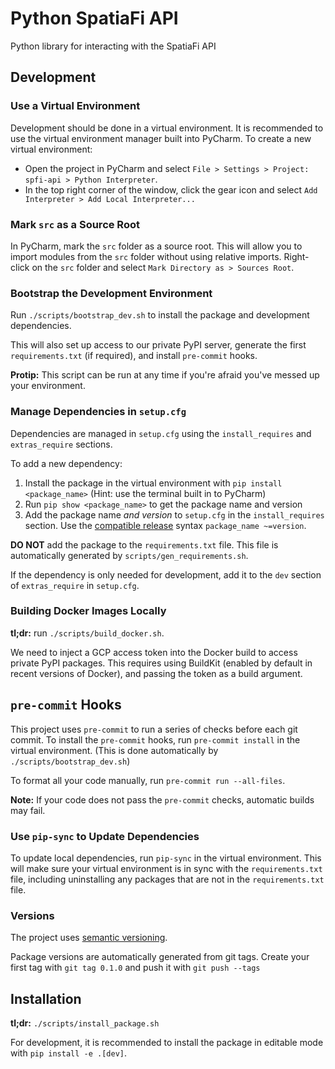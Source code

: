 # Python SpatiaFi API
Python library for interacting with the SpatiaFi API

## Development

### Use a Virtual Environment
Development should be done in a virtual environment.
It is recommended to use the virtual environment manager built into PyCharm.
To create a new virtual environment:
  * Open the project in PyCharm and select `File > Settings > Project: spfi-api > Python Interpreter`.
  * In the top right corner of the window, click the gear icon and select `Add Interpreter > Add Local Interpreter...`

### Mark `src` as a Source Root
In PyCharm, mark the `src` folder as a source root. This will allow you to import modules from the `src` folder without using relative imports.
Right-click on the `src` folder and select `Mark Directory as > Sources Root`.

### Bootstrap the Development Environment
Run `./scripts/bootstrap_dev.sh` to install the package and development dependencies.

This will also set up access to our private PyPI server, generate the first `requirements.txt` (if required),
and install `pre-commit` hooks.

**Protip:** This script can be run at any time if you're afraid you've messed up your environment.

### Manage Dependencies in `setup.cfg`
Dependencies are managed in `setup.cfg` using the `install_requires` and `extras_require` sections.

To add a new dependency:
  1. Install the package in the virtual environment with `pip install <package_name>`
  (Hint: use the terminal built in to PyCharm)
  2. Run `pip show <package_name>` to get the package name and version
  3. Add the package name *and version* to `setup.cfg` in the `install_requires` section.
  Use the [compatible release](https://www.python.org/dev/peps/pep-0440/#compatible-release) syntax
  `package_name ~=version`.

**DO NOT** add the package to the `requirements.txt` file. This file is automatically generated by
`scripts/gen_requirements.sh`.

If the dependency is only needed for development, add it to the `dev` section of `extras_require` in `setup.cfg`.

### Building Docker Images Locally
**tl;dr:** run `./scripts/build_docker.sh`.

We need to inject a GCP access token into the Docker build to access private PyPI packages.
This requires using BuildKit (enabled by default in recent versions of Docker), and passing the token as a build
argument.

## `pre-commit` Hooks
This project uses `pre-commit` to run a series of checks before each git commit.
To install the `pre-commit` hooks, run `pre-commit install` in the virtual environment.
(This is done automatically by `./scripts/bootstrap_dev.sh`)

To format all your code manually, run `pre-commit run --all-files`.

**Note:** If your code does not pass the `pre-commit` checks, automatic builds may fail.

### Use `pip-sync` to Update Dependencies
To update local dependencies, run `pip-sync` in the virtual environment.
This will make sure your virtual environment is in sync with the `requirements.txt` file,
including uninstalling any packages that are not in the `requirements.txt` file.

### Versions
The project uses [semantic versioning](https://semver.org/).

Package versions are automatically generated from git tags.
Create your first tag with `git tag 0.1.0` and push it with `git push --tags`

## Installation
**tl;dr:** `./scripts/install_package.sh`

For development, it is recommended to install the package in editable mode with `pip install -e .[dev]`.

